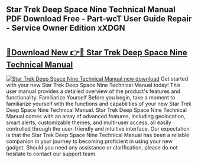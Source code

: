 ## Star Trek Deep Space Nine Technical Manual PDF Download Free - Part-wcT User Guide Repair - Service Owner Edition xXDGN

# <h2><a href="http://cf20027.oget.top/?id=Star+Trek+Deep+Space+Nine+Technical+Manual">🔗Download New 👉🔴 Star Trek Deep Space Nine Technical Manual</a></h2>

[![Star Trek Deep Space Nine Technical Manual new download](https://i.imgur.com/5g1atiW.png)](http://cf20027.oget.top/?id=Star+Trek+Deep+Space+Nine+Technical+Manual)
Get started with your new Star Trek Deep Space Nine Technical Manual today! This user manual provides a detailed overview of the product's features and functionality. Familiarize Yourself Before you begin, take a moment to familiarize yourself with the functions and capabilities of your new Star Trek Deep Space Nine Technical Manual. Star Trek Deep Space Nine Technical Manual comes with an array of advanced features, including geolocation, smart alerts, customizable themes, and multi-user access, all easily controlled through the user-friendly and intuitive interface. Our expectation is that the Star Trek Deep Space Nine Technical Manual has been a reliable companion in your journey to becoming proficient in using your new gadget. Should you need any assistance or clarification, please do not hesitate to contact our support team.

